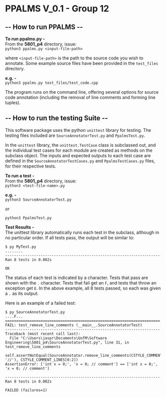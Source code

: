 # PPALMS V_0.1 - Group 12
## -- How to run PPALMS --
**To run ppalms.py -**  
From the **5801_p4** directory, issue:  
`python3 ppalms.py <input-file-path>`  

where `<input-file-path>` is the path to the source code you wish to annotate. Some example source files have been provided in the `test_files` directory.  

**e.g. -**  
`python3 ppalms.py test_files/test_code.cpp`  

The program runs on the command line, offering several options for source code annotation (including the removal of line comments and forming line tuples).

## -- How to run the testing Suite --  
This software package uses the python `unittest` library for testing. The testing files included are `SourceAnnotatorTest.py` and `PpalmsTest.py`.  

In the `unittest` library, the `unittest.TestCase` class is subclassed out, and the individual test cases for each module are created as methods on the subclass object. The inputs and expected outputs to each test case are defined in the `SourceAnnotatorTestCases.py` and `PpalmsTestCases.py` files, for their respective tests.

**To run a test -**  
From the **5801_p4** directory, issue:  
`python3 <test-file-name>.py`  

**e.g. -**  
`python3 SourceAnnotatorTest.py`  

_or_  

`python3 PpalmsTest.py`  

**Test Results -**  
The unittest library automatically runs each test in the subclass, although in no particular order. If all tests pass, the output will be similar to:  
```
$ py MyTest.py
........
----------------------------------------------------------------------
Ran 8 tests in 0.002s

OK
```

The status of each test is indicated by a character. Tests that pass are shown with the `.` character. Tests that fail get an `F`, and tests that throw an exception get `E`. In the above example, all 8 tests passed, so each was given a `.` as its output.  

Here is an example of a failed test:  
```
$ py SourceAnnotatorTest.py
....F...
======================================================================
FAIL: test_remove_line_comments (__main__.SourceAnnotatorTest)
----------------------------------------------------------------------
Traceback (most recent call last):
  File "C:\Users\jaspr\Documents\UofM\Software Engineering\5801_p4\SourceAnnotatorTest.py", line 31, in test_remove_line_comments
    self.assertNotEqual(SourceAnnotator.remove_line_comments(CSTYLE_COMMENT_LINES, '//'), CSTYLE_COMMENT_LINES[0:2])
AssertionError: ['int x = 0;', 'x = 0; // comment'] == ['int x = 0;', 'x = 0; // comment']

----------------------------------------------------------------------
Ran 8 tests in 0.002s

FAILED (failures=1)
```